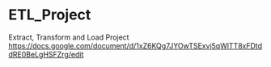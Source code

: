 # ETL_Project
Extract, Transform and Load Project
https://docs.google.com/document/d/1xZ6KQg7JYOwTSExvj5qWlTT8xFDtddRE0BeLgHSFZrg/edit 
